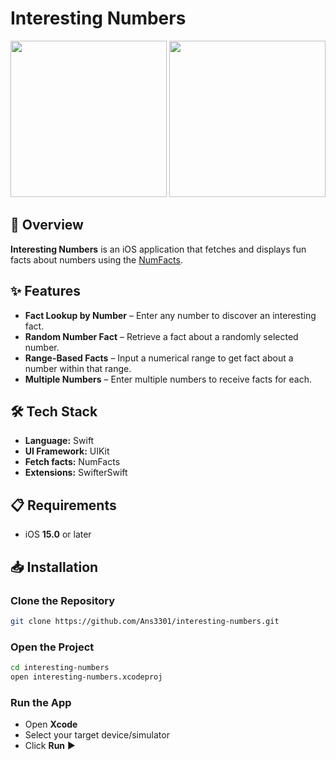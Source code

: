 # Interesting Numbers
<p align="center">
    <img src="https://github.com/user-attachments/assets/744be2f8-bfee-4b84-993b-92acd9ec8c7d" width="250">
    <img src="https://github.com/user-attachments/assets/6b4100b6-0955-489a-941f-65392347760e" width="250">
</p>

## 🚀 Overview

**Interesting Numbers** is an iOS application that fetches and displays fun facts about numbers using the [NumFacts](https://github.com/Ans3301/NumFacts).
## ✨ Features

- **Fact Lookup by Number** – Enter any number to discover an interesting fact.    
- **Random Number Fact** – Retrieve a fact about a randomly selected number.  
- **Range-Based Facts** – Input a numerical range to get fact about a number within that range.  
- **Multiple Numbers** – Enter multiple numbers to receive facts for each.  
## 🛠 Tech Stack

- **Language:** Swift   
- **UI Framework:** UIKit
- **Fetch facts:** NumFacts  
- **Extensions:** SwifterSwift  
## 📋 Requirements

- iOS **15.0** or later
## 📥 Installation

### Clone the Repository
```bash
git clone https://github.com/Ans3301/interesting-numbers.git
```

### Open the Project
```bash
cd interesting-numbers
open interesting-numbers.xcodeproj
```

### Run the App
- Open **Xcode**
- Select your target device/simulator
- Click **Run** ▶️
